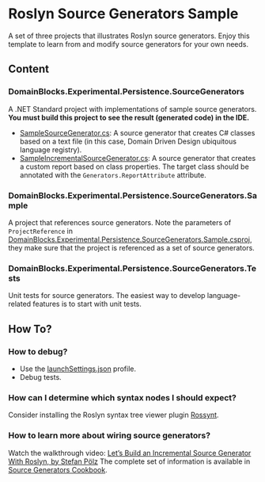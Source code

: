 # Roslyn Source Generators Sample

A set of three projects that illustrates Roslyn source generators. Enjoy this template to learn from and modify source generators for your own needs.

## Content
### DomainBlocks.Experimental.Persistence.SourceGenerators
A .NET Standard project with implementations of sample source generators.
**You must build this project to see the result (generated code) in the IDE.**

- [SampleSourceGenerator.cs](SampleSourceGenerator.cs): A source generator that creates C# classes based on a text file (in this case, Domain Driven Design ubiquitous language registry).
- [SampleIncrementalSourceGenerator.cs](SampleIncrementalSourceGenerator.cs): A source generator that creates a custom report based on class properties. The target class should be annotated with the `Generators.ReportAttribute` attribute.

### DomainBlocks.Experimental.Persistence.SourceGenerators.Sample
A project that references source generators. Note the parameters of `ProjectReference` in [DomainBlocks.Experimental.Persistence.SourceGenerators.Sample.csproj](../DomainBlocks.Experimental.Persistence.SourceGenerators.Sample/DomainBlocks.Experimental.Persistence.SourceGenerators.Sample.csproj), they make sure that the project is referenced as a set of source generators. 

### DomainBlocks.Experimental.Persistence.SourceGenerators.Tests
Unit tests for source generators. The easiest way to develop language-related features is to start with unit tests.

## How To?
### How to debug?
- Use the [launchSettings.json](Properties/launchSettings.json) profile.
- Debug tests.

### How can I determine which syntax nodes I should expect?
Consider installing the Roslyn syntax tree viewer plugin [Rossynt](https://plugins.jetbrains.com/plugin/16902-rossynt/).

### How to learn more about wiring source generators?
Watch the walkthrough video: [Let’s Build an Incremental Source Generator With Roslyn, by Stefan Pölz](https://youtu.be/azJm_Y2nbAI)
The complete set of information is available in [Source Generators Cookbook](https://github.com/dotnet/roslyn/blob/main/docs/features/source-generators.cookbook.md).